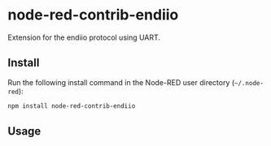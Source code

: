 node-red-contrib-endiio
=======================

Extension for the endiio protocol using UART.

Install
-------

Run the following install command in the Node-RED user directory (`~/.node-red`):

```bash
npm install node-red-contrib-endiio
```

Usage
-----

